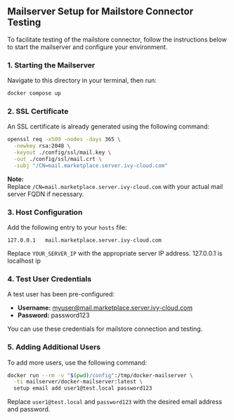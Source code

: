 ## Mailserver Setup for Mailstore Connector Testing

To facilitate testing of the mailstore connector, follow the instructions below to start the mailserver and configure your environment.

### 1. Starting the Mailserver

Navigate to this directory in your terminal, then run:

```sh
docker compose up
```

### 2. SSL Certificate

An SSL certificate is already generated using the following command:

```sh
openssl req -x509 -nodes -days 365 \
  -newkey rsa:2048 \
  -keyout ./config/ssl/mail.key \
  -out ./config/ssl/mail.crt \
  -subj "/CN=mail.marketplace.server.ivy-cloud.com"
```

**Note:**  
Replace `/CN=mail.marketplace.server.ivy-cloud.com` with your actual mail server FQDN if necessary.

### 3. Host Configuration

Add the following entry to your `hosts` file:

```
127.0.0.1   mail.marketplace.server.ivy-cloud.com
```

Replace `YOUR_SERVER_IP` with the appropriate server IP address.
127.0.0.1 is localhost ip

### 4. Test User Credentials

A test user has been pre-configured:

- **Username:** myuser@mail.marketplace.server.ivy-cloud.com
- **Password:** password123

You can use these credentials for mailstore connection and testing.

### 5. Adding Additional Users

To add more users, use the following command:

```sh
docker run --rm -v "$(pwd)/config":/tmp/docker-mailserver \
  -ti mailserver/docker-mailserver:latest \
  setup email add user1@test.local password123
```

Replace `user1@test.local` and `password123` with the desired email address and password.
